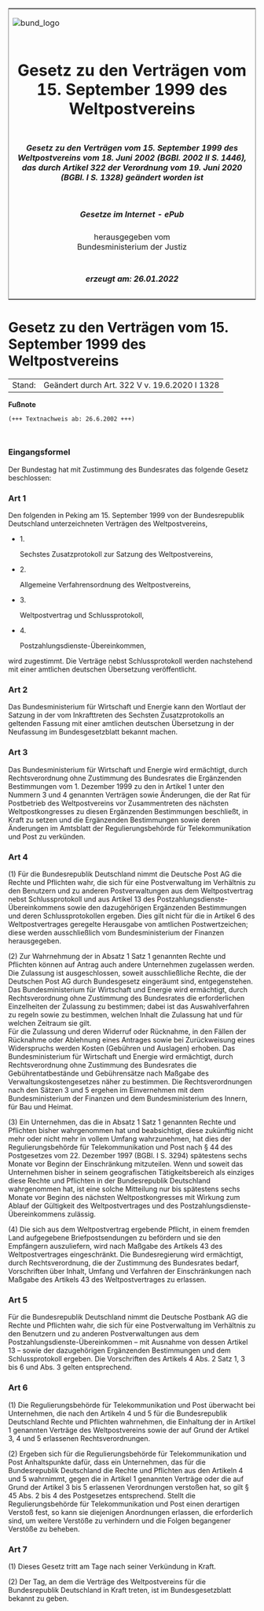 <span id="DECKBLATT.html"></span>

<table border="0" frame="border" width="100%">

<tr valign="top">

<td align="left">

![bund\_logo](BfJ_2021_Web_de_de.gif)

</td>

<td align="right">

 

</td>

</tr>

<tr align="center" valign="middle">

<td colspan="2">

# Gesetz zu den Verträgen vom 15. September 1999 des Weltpostvereins

</td>

</tr>

<tr align="center" valign="middle">

<td colspan="2">

##### Gesetz zu den Verträgen vom 15. September 1999 des Weltpostvereins vom 18. Juni 2002 (BGBl. 2002 II S. 1446), das durch Artikel 322 der Verordnung vom 19. Juni 2020 (BGBl. I S. 1328) geändert worden ist

</td>

</tr>

<tr align="center" valign="middle">

<td colspan="2">

  
  

##### Gesetze im Internet - ePub  
  
herausgegeben vom  
Bundesministerium der Justiz

</td>

</tr>

<tr align="center" valign="bottom">

<td colspan="2">

  
  

##### erzeugt am: 26.01.2022

</td>

</tr>

</table>

<span id="BJNR144620002.html"></span>

# Gesetz zu den Verträgen vom 15. September 1999 des Weltpostvereins

<div>

<div class="jnhtml">

|        |                                               |
| ------ | --------------------------------------------- |
| Stand: | Geändert durch Art. 322 V v. 19.6.2020 I 1328 |

</div>

</div>

<div>

  
**Fußnote**

<div class="jnhtml">

<div>

<div class="jurAbsatz">

  

``` 
(+++ Textnachweis ab: 26.6.2002 +++)

 
```

</div>

</div>

</div>

</div>

<span id="BJNR144620002BJNE000100000.html"></span>

### Eingangsformel  

<div>

<div class="jnhtml">

<div>

<div class="jurAbsatz">

Der Bundestag hat mit Zustimmung des Bundesrates das folgende Gesetz
beschlossen:

</div>

</div>

</div>

</div>

<span id="BJNR144620002BJNE000200000.html"></span>

### Art 1  

<div>

<div class="jnhtml">

<div>

<div class="jurAbsatz">

Den folgenden in Peking am 15. September 1999 von der Bundesrepublik
Deutschland unterzeichneten Verträgen des Weltpostvereins,

  - 1\.
    
    <div style="">
    
    Sechstes Zusatzprotokoll zur Satzung des Weltpostvereins,
    
    </div>

  - 2\.
    
    <div style="">
    
    Allgemeine Verfahrensordnung des Weltpostvereins,
    
    </div>

  - 3\.
    
    <div style="">
    
    Weltpostvertrag und Schlussprotokoll,
    
    </div>

  - 4\.
    
    <div style="">
    
    Postzahlungsdienste-Übereinkommen,
    
    </div>

wird zugestimmt. Die Verträge nebst Schlussprotokoll werden nachstehend
mit einer amtlichen deutschen Übersetzung veröffentlicht.

</div>

</div>

</div>

</div>

<span id="BJNR144620002BJNE000301305.html"></span>

### Art 2  

<div>

<div class="jnhtml">

<div>

<div class="jurAbsatz">

Das Bundesministerium für Wirtschaft und Energie kann den Wortlaut der
Satzung in der vom Inkrafttreten des Sechsten Zusatzprotokolls an
geltenden Fassung mit einer amtlichen deutschen Übersetzung in der
Neufassung im Bundesgesetzblatt bekannt machen.

</div>

</div>

</div>

</div>

<span id="BJNR144620002BJNE000401305.html"></span>

### Art 3  

<div>

<div class="jnhtml">

<div>

<div class="jurAbsatz">

Das Bundesministerium für Wirtschaft und Energie wird ermächtigt, durch
Rechtsverordnung ohne Zustimmung des Bundesrates die Ergänzenden
Bestimmungen vom 1. Dezember 1999 zu den in Artikel 1 unter den Nummern
3 und 4 genannten Verträgen sowie Änderungen, die der Rat für
Postbetrieb des Weltpostvereins vor Zusammentreten des nächsten
Weltpostkongresses zu diesen Ergänzenden Bestimmungen beschließt, in
Kraft zu setzen und die Ergänzenden Bestimmungen sowie deren Änderungen
im Amtsblatt der Regulierungsbehörde für Telekommunikation und Post zu
verkünden.

</div>

</div>

</div>

</div>

<span id="BJNR144620002BJNE000502124.html"></span>

### Art 4  

<div>

<div class="jnhtml">

<div>

<div class="jurAbsatz">

(1) Für die Bundesrepublik Deutschland nimmt die Deutsche Post AG die
Rechte und Pflichten wahr, die sich für eine Postverwaltung im
Verhältnis zu den Benutzern und zu anderen Postverwaltungen aus dem
Weltpostvertrag nebst Schlussprotokoll und aus Artikel 13 des
Postzahlungsdienste-Übereinkommens sowie den dazugehörigen Ergänzenden
Bestimmungen und deren Schlussprotokollen ergeben. Dies gilt nicht für
die in Artikel 6 des Weltpostvertrages geregelte Herausgabe von
amtlichen Postwertzeichen; diese werden ausschließlich vom
Bundesministerium der Finanzen herausgegeben.

</div>

<div class="jurAbsatz">

(2) Zur Wahrnehmung der in Absatz 1 Satz 1 genannten Rechte und
Pflichten können auf Antrag auch andere Unternehmen zugelassen werden.
Die Zulassung ist ausgeschlossen, soweit ausschließliche Rechte, die der
Deutschen Post AG durch Bundesgesetz eingeräumt sind, entgegenstehen.
Das Bundesministerium für Wirtschaft und Energie wird ermächtigt, durch
Rechtsverordnung ohne Zustimmung des Bundesrates die erforderlichen
Einzelheiten der Zulassung zu bestimmen; dabei ist das Auswahlverfahren
zu regeln sowie zu bestimmen, welchen Inhalt die Zulassung hat und für
welchen Zeitraum sie gilt.  
Für die Zulassung und deren Widerruf oder Rücknahme, in den Fällen der
Rücknahme oder Ablehnung eines Antrages sowie bei Zurückweisung eines
Widerspruchs werden Kosten (Gebühren und Auslagen) erhoben. Das
Bundesministerium für Wirtschaft und Energie wird ermächtigt, durch
Rechtsverordnung ohne Zustimmung des Bundesrates die Gebührentatbestände
und Gebührensätze nach Maßgabe des Verwaltungskostengesetzes näher zu
bestimmen. Die Rechtsverordnungen nach den Sätzen 3 und 5 ergehen im
Einvernehmen mit dem Bundesministerium der Finanzen und dem
Bundesministerium des Innern, für Bau und Heimat.

</div>

<div class="jurAbsatz">

(3) Ein Unternehmen, das die in Absatz 1 Satz 1 genannten Rechte und
Pflichten bisher wahrgenommen hat und beabsichtigt, diese zukünftig
nicht mehr oder nicht mehr in vollem Umfang wahrzunehmen, hat dies der
Regulierungsbehörde für Telekommunikation und Post nach § 44 des
Postgesetzes vom 22. Dezember 1997 (BGBl. I S. 3294) spätestens sechs
Monate vor Beginn der Einschränkung mitzuteilen. Wenn und soweit das
Unternehmen bisher in seinem geografischen Tätigkeitsbereich als
einziges diese Rechte und Pflichten in der Bundesrepublik Deutschland
wahrgenommen hat, ist eine solche Mitteilung nur bis spätestens sechs
Monate vor Beginn des nächsten Weltpostkongresses mit Wirkung zum Ablauf
der Gültigkeit des Weltpostvertrages und des
Postzahlungsdienste-Übereinkommens zulässig.

</div>

<div class="jurAbsatz">

(4) Die sich aus dem Weltpostvertrag ergebende Pflicht, in einem fremden
Land aufgegebene Briefpostsendungen zu befördern und sie den Empfängern
auszuliefern, wird nach Maßgabe des Artikels 43 des Weltpostvertrages
eingeschränkt. Die Bundesregierung wird ermächtigt, durch
Rechtsverordnung, die der Zustimmung des Bundesrates bedarf,
Vorschriften über Inhalt, Umfang und Verfahren der Einschränkungen nach
Maßgabe des Artikels 43 des Weltpostvertrages zu erlassen.

</div>

</div>

</div>

</div>

<span id="BJNR144620002BJNE000600000.html"></span>

### Art 5  

<div>

<div class="jnhtml">

<div>

<div class="jurAbsatz">

Für die Bundesrepublik Deutschland nimmt die Deutsche Postbank AG die
Rechte und Pflichten wahr, die sich für eine Postverwaltung im
Verhältnis zu den Benutzern und zu anderen Postverwaltungen aus dem
Postzahlungsdienste-Übereinkommen – mit Ausnahme von dessen Artikel 13 –
sowie der dazugehörigen Ergänzenden Bestimmungen und dem
Schlussprotokoll ergeben. Die Vorschriften des Artikels 4 Abs. 2 Satz 1,
3 bis 6 und Abs. 3 gelten entsprechend.

</div>

</div>

</div>

</div>

<span id="BJNR144620002BJNE000700000.html"></span>

### Art 6  

<div>

<div class="jnhtml">

<div>

<div class="jurAbsatz">

(1) Die Regulierungsbehörde für Telekommunikation und Post überwacht bei
Unternehmen, die nach den Artikeln 4 und 5 für die Bundesrepublik
Deutschland Rechte und Pflichten wahrnehmen, die Einhaltung der in
Artikel 1 genannten Verträge des Weltpostvereins sowie der auf Grund der
Artikel 3, 4 und 5 erlassenen Rechtsverordnungen.

</div>

<div class="jurAbsatz">

(2) Ergeben sich für die Regulierungsbehörde für Telekommunikation und
Post Anhaltspunkte dafür, dass ein Unternehmen, das für die
Bundesrepublik Deutschland die Rechte und Pflichten aus den Artikeln 4
und 5 wahrnimmt, gegen die in Artikel 1 genannten Verträge oder die auf
Grund der Artikel 3 bis 5 erlassenen Verordnungen verstoßen hat, so gilt
§ 45 Abs. 2 bis 4 des Postgesetzes entsprechend. Stellt die
Regulierungsbehörde für Telekommunikation und Post einen derartigen
Verstoß fest, so kann sie diejenigen Anordnungen erlassen, die
erforderlich sind, um weitere Verstöße zu verhindern und die Folgen
begangener Verstöße zu beheben.

</div>

</div>

</div>

</div>

<span id="BJNR144620002BJNE000800000.html"></span>

### Art 7  

<div>

<div class="jnhtml">

<div>

<div class="jurAbsatz">

(1) Dieses Gesetz tritt am Tage nach seiner Verkündung in Kraft.

</div>

<div class="jurAbsatz">

(2) Der Tag, an dem die Verträge des Weltpostvereins für die
Bundesrepublik Deutschland in Kraft treten, ist im Bundesgesetzblatt
bekannt zu geben.

</div>

</div>

</div>

</div>
